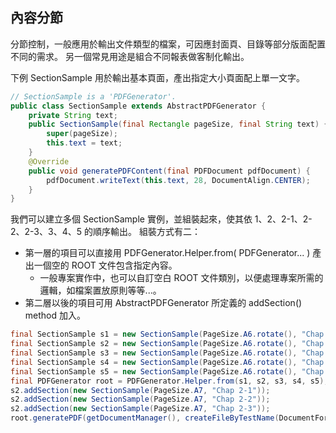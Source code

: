 
## 內容分節

分節控制，一般應用於輸出文件類型的檔案，可因應封面頁、目錄等部分版面配置不同的需求。
另一個常見用途是組合不同報表做客制化輸出。

下例 SectionSample 用於輸出基本頁面，產出指定大小頁面配上單一文字。

``` java
// SectionSample is a 'PDFGenerator'. 
public class SectionSample extends AbstractPDFGenerator {
    private String text;
    public SectionSample(final Rectangle pageSize, final String text) {
        super(pageSize);
        this.text = text;
    }
    @Override
    public void generatePDFContent(final PDFDocument pdfDocument) {
        pdfDocument.writeText(this.text, 28, DocumentAlign.CENTER);
    }
}
```

我們可以建立多個 SectionSample 實例，並組裝起來，使其依 1、2、2-1、2-2、2-3、3、4、5 的順序輸出。
組裝方式有二：

* 第一層的項目可以直接用 PDFGenerator.Helper.from( PDFGenerator... ) 產出一個空的 ROOT 文件包含指定內容。
  * 一般專案實作中，也可以自訂空白 ROOT 文件類別，以便處理專案所需的邏輯，如檔案置放原則等等...。
* 第二層以後的項目可用 AbstractPDFGenerator 所定義的 addSection() method 加入。


``` java
final SectionSample s1 = new SectionSample(PageSize.A6.rotate(), "Chap 1");
final SectionSample s2 = new SectionSample(PageSize.A6.rotate(), "Chap 2");
final SectionSample s3 = new SectionSample(PageSize.A6.rotate(), "Chap 3");
final SectionSample s4 = new SectionSample(PageSize.A6.rotate(), "Chap 4");
final SectionSample s5 = new SectionSample(PageSize.A6.rotate(), "Chap 5");
final PDFGenerator root = PDFGenerator.Helper.from(s1, s2, s3, s4, s5);
s2.addSection(new SectionSample(PageSize.A7, "Chap 2-1"));
s2.addSection(new SectionSample(PageSize.A7, "Chap 2-2"));
s2.addSection(new SectionSample(PageSize.A7, "Chap 2-3"));
root.generatePDF(getDocumentManager(), createFileByTestName(DocumentFormat.PDF));
```


